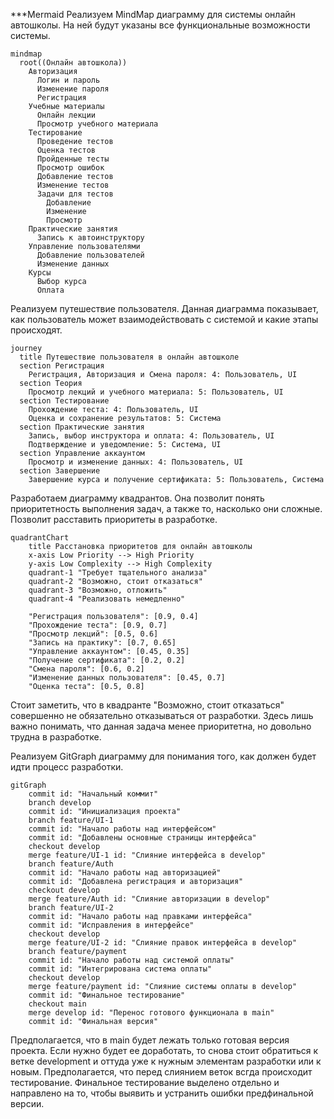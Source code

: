 ***Mermaid
Реализуем MindMap диаграмму для системы онлайн автошколы. На ней будут указаны все функциональные возможности системы.

```mermaid
mindmap
  root((Онлайн автошкола))
    Авторизация
      Логин и пароль
      Изменение пароля
      Регистрация
    Учебные материалы
      Онлайн лекции
      Просмотр учебного материала
    Тестирование
      Проведение тестов
      Оценка тестов
      Пройденные тесты
      Просмотр ошибок
      Добавление тестов
      Изменение тестов
      Задачи для тестов
        Добавление
        Изменение
        Просмотр
    Практические занятия
      Запись к автоинструктору
    Управление пользователями
      Добавление пользователей
      Изменение данных
    Курсы
      Выбор курса
      Оплата
```
Реализуем путешествие пользователя. Данная диаграмма показывает, как пользователь может взаимодействовать с системой и какие этапы происходят.

```mermaid
journey
  title Путешествие пользователя в онлайн автошколе
  section Регистрация
    Регистрация, Авторизация и Смена пароля: 4: Пользователь, UI
  section Теория
    Просмотр лекций и учебного материала: 5: Пользователь, UI
  section Тестирование
    Прохождение теста: 4: Пользователь, UI
    Оценка и сохранение результатов: 5: Система
  section Практические занятия
    Запись, выбор инструктора и оплата: 4: Пользователь, UI
    Подтверждение и уведомление: 5: Система, UI
  section Управление аккаунтом
    Просмотр и изменение данных: 4: Пользователь, UI
  section Завершение
    Завершение курса и получение сертификата: 5: Пользователь, Система
```

Разработаем диаграмму квадрантов. Она позволит понять приоритетность выполнения задач, а также то, насколько они сложные. Позволит расставить приоритеты в разработке.

```mermaid
quadrantChart
    title Расстановка приоритетов для онлайн автошколы
    x-axis Low Priority --> High Priority
    y-axis Low Complexity --> High Complexity
    quadrant-1 "Требует тщательного анализа"
    quadrant-2 "Возможно, стоит отказаться"
    quadrant-3 "Возможно, отложить"
    quadrant-4 "Реализовать немедленно"

    "Регистрация пользователя": [0.9, 0.4]
    "Прохождение теста": [0.9, 0.7]
    "Просмотр лекций": [0.5, 0.6]
    "Запись на практику": [0.7, 0.65]
    "Управление аккаунтом": [0.45, 0.35]
    "Получение сертификата": [0.2, 0.2]
    "Смена пароля": [0.6, 0.2]
    "Изменение данных пользователя": [0.45, 0.7]
    "Оценка теста": [0.5, 0.8]
```
Стоит заметить, что в квадранте "Возможно, стоит отказаться" совершенно не обязательно отказываться от разработки. Здесь лишь важно понимать, что данная задача менее приоритетна, но довольно трудна в разработке.

Реализуем GitGraph диаграмму для понимания того, как должен будет идти процесс разработки.

```mermaid
gitGraph
    commit id: "Начальный коммит"
    branch develop
    commit id: "Инициализация проекта"
    branch feature/UI-1
    commit id: "Начало работы над интерфейсом"
    commit id: "Добавлены основные страницы интерфейса"
    checkout develop
    merge feature/UI-1 id: "Слияние интерфейса в develop"
    branch feature/Auth
    commit id: "Начало работы над авторизацией"
    commit id: "Добавлена регистрация и авторизация"
    checkout develop
    merge feature/Auth id: "Слияние авторизации в develop"
    branch feature/UI-2
    commit id: "Начало работы над правками интерфейса"
    commit id: "Исправления в интерфейсе"
    checkout develop
    merge feature/UI-2 id: "Слияние правок интерфейса в develop"
    branch feature/payment
    commit id: "Начало работы над системой оплаты"
    commit id: "Интегрирована система оплаты"
    checkout develop
    merge feature/payment id: "Слияние системы оплаты в develop"
    commit id: "Финальное тестирование"
    checkout main
    merge develop id: "Перенос готового функционала в main"
    commit id: "Финальная версия"
```

Предполагается, что в main будет лежать только готовая версия проекта. Если нужно будет ее доработать, то снова стоит обратиться к ветке development и оттуда уже к нужным элементам разработки или к новым. Предполагается, что перед слиянием веток всгда происходит тестирование. Финальное тестирование выделено отдельно и направлено на то, чтобы выявить и устранить ошибки предфинальной версии.
